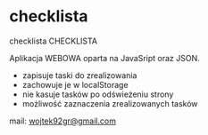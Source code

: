 # checklista
checklista
CHECKLISTA

Aplikacja WEBOWA oparta na JavaSript oraz JSON. 
- zapisuje taski do zrealizowania 
- zachowuje je w localStorage 
- nie kasuje tasków po odświeżeniu strony
- możliwość zaznaczenia zrealizowanych tasków 

mail: wojtek92gr@gmail.com
